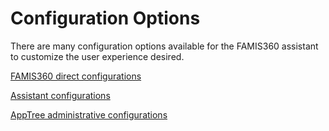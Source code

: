 # Configuration Options

There are many configuration options available for the FAMIS360 assistant to customize the user experience desired.

[FAMIS360 direct configurations](famis360-direct-configurations.md)

[Assistant configurations](assistant-configurations/)

[AppTree administrative configurations](apptree-administrative-configurations.md)
